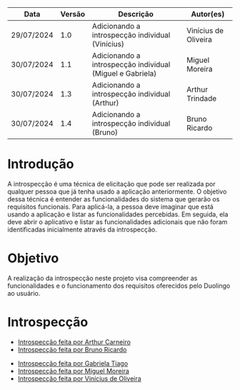 | Data | Versão | Descrição | Autor(es) |
| ---- | ------ | --------- | --------- |
| 29/07/2024 | 1.0 | Adicionando a introspecção individual (Vinícius) | Vinícius de Oliveira |
| 30/07/2024 | 1.1 | Adicionando a introspecção individual (Miguel e Gabriela) | Miguel Moreira |
| 30/07/2024 | 1.3 | Adicionando a introspecção individual (Arthur) | Arthur Trindade |
| 30/07/2024 | 1.4 | Adicionando a introspecção individual (Bruno) | Bruno Ricardo |

# Introdução

A introspecção é uma técnica de elicitação que pode ser realizada por qualquer pessoa que já tenha usado a aplicação anteriormente. O objetivo dessa técnica é entender as funcionalidades do sistema que gerarão os requisitos funcionais. Para aplicá-la, a pessoa deve imaginar que está usando a aplicação e listar as funcionalidades percebidas. Em seguida, ela deve abrir o aplicativo e listar as funcionalidades adicionais que não foram identificadas inicialmente através da introspecção.

# Objetivo

A realização da introspecção neste projeto visa compreender as funcionalidades e o funcionamento dos requisitos oferecidos pelo Duolingo ao usuário.

# Introspecção
- [Introspecção feita por Arthur Carneiro](./introspeccaoIndividual/introspeccao_arthur.md)
- [Introspecção feita por Bruno Ricardo](./introspeccaoIndividual/introspeccao_bruno.md)
<!-- - [Introspecção feita por Felipe de Oliveira](./introspeccaoIndividual/introspeccao_felipe.md) -->
- [Introspecção feita por Gabriela Tiago](./introspeccaoIndividual/introspeccao_gabriela.md)
- [Introspecção feita por Miguel Moreira](./introspeccaoIndividual/introspeccao_miguel.md)
- [Introspecção feita por Vinícius de Oliveira](./introspeccaoIndividual/introspeccao_vinicius.md)